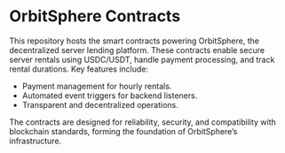 # OrbitSphere Contracts
This repository hosts the smart contracts powering OrbitSphere, the decentralized server lending platform. These contracts enable secure server rentals using USDC/USDT, handle payment processing, and track rental durations. Key features include:

- Payment management for hourly rentals.
- Automated event triggers for backend listeners.
- Transparent and decentralized operations.

The contracts are designed for reliability, security, and compatibility with blockchain standards, forming the foundation of OrbitSphere’s infrastructure.
